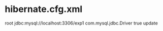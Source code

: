 # hibernate.cfg.xml
<?xml version="1.0" encoding="UTF-8"?>
<!DOCTYPE hibernate-configuration PUBLIC
	"-//Hibernate/Hibernate Configuration DTD 3.0//EN"
	"http://hibernate.sourceforge.net/hibernate-configuration-3.0.dtd">
<hibernate-configuration>
	<session-factory>
		<property name="hibernate.connection.username">root</property>
		<property name="hibernate.connection.url">jdbc:mysql://localhost:3306/exp1</property>
<!-- 		<property name="hibernate.connection.password">arun</property> -->
		<property name="hibernate.connection.driver_class">com.mysql.jdbc.Driver</property>
		<!-- <property name="hibernate.dialect">org.hibernate.dialect.MySQLDialect</property> -->
		<property name="hibernate.show_sql">true</property>
		<property name="hbm2ddl.auto">update</property> 
		<mapping class="com.jspiders.pakistan.dto.Taliban"></mapping>
	</session-factory>
</hibernate-configuration>
